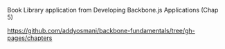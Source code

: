 Book Library application from Developing Backbone.js Applications (Chap 5)

https://github.com/addyosmani/backbone-fundamentals/tree/gh-pages/chapters

